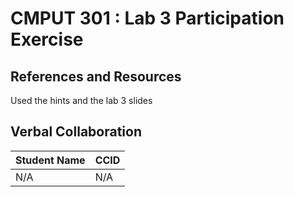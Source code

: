 # CMPUT 301 : Lab 3 Participation Exercise

## References and Resources

Used the hints and the lab 3 slides

## Verbal Collaboration

| Student Name | CCID      |
| ------------ | --------- |
| N/A    | N/A |

